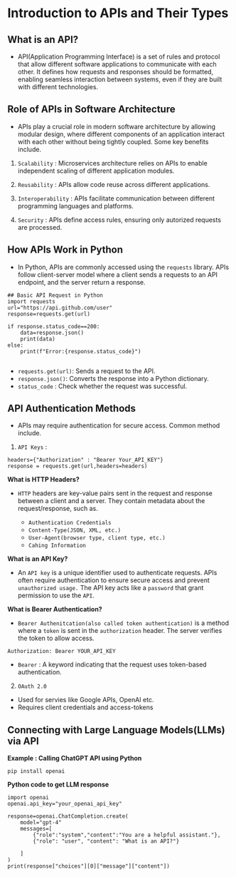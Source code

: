# Introduction to APIs and Their Types

## What is an API?
- API(Application Programming Interface) is a set of rules and protocol that allow different software applications to communicate with each other. It defines how requests and responses should be formatted, enabling seamless interaction between systems, even if they are built with different technologies.

## Role of APIs in Software Architecture

- APIs play a crucial role in modern software architecture by allowing modular design, where different components of an application interact with each other without being tightly coupled. Some key benefits include.

1. `Scalability` : Microservices architecture relies on APIs to enable independent scaling of different application modules.

2. `Reusability` : APIs allow code reuse across different applications.

3. `Interoperability` : APIs facilitate communication between different programming languages and platforms.

4. `Security` : APIs define access rules, ensuring only autorized requests are processed.


## How APIs Work in Python
- In Python, APIs are commonly accessed using the `requests` library. APIs follow client-server model where a client sends a requests to an API endpoint, and the server return a response.

```
## Basic API Request in Python
import requests
url="https://api.github.com/user"
response=requests.get(url)

if response.status_code==200:
    data=response.json()
    print(data)
else:
    print(f"Error:{response.status_code}")
    
```
- `requests.get(url)`: Sends a request to the API.
- `response.json()`: Converts the response into a Python dictionary.
- `status_code` : Check whether the request was successful.

## API Authentication Methods

- APIs may require authentication for secure access. Common method include.

1. `API Keys` : 

```
headers={"Authorization" : "Bearer Your_API_KEY"}
response = requests.get(url,headers=headers)
```

**What is HTTP Headers?**

- `HTTP` headers are key-value pairs sent in the request and response between a client and a server. They contain metadata about the request/response, such as.

    - `Authentication Credentials`
    - `Content-Type(JSON, XML, etc.)`
    - `User-Agent(browser type, client type, etc.)`
    - `Cahing Information`

**What is an API Key?**
- An `API key` is a unique identifier used to authenticate requests. APIs often require authentication to ensure secure access and prevent `unauthorized usage.` The API key acts like a `password` that grant permission to use the `API`.

**What is Bearer Authentication?**

- `Bearer Authenitcation(also called token authentication)` is a method where a `token` is sent in the `authorization` header. The server verifies the token to allow access.

```
Authorization: Bearer YOUR_API_KEY
```
- `Bearer` : A keyword indicating that the request uses token-based authentication.

2. `OAuth 2.0` 
 
- Used for servies like Google APIs, OpenAI etc.
- Requires client credentials and access-tokens

## Connecting with Large Language Models(LLMs) via API

**Example : Calling ChatGPT API using Python**

```
pip install openai
```

**Python code to get LLM response**

```
import openai
openai.api_key="your_openai_api_key"

response=openai.ChatCompletion.create(
    model="gpt-4"
    messages=[
        {"role":"system","content":"You are a helpful assistant."},
        {"role": "user", "content": "What is an API?"}

    ]
)
print(response["choices"][0]["message"]["content"])
```



